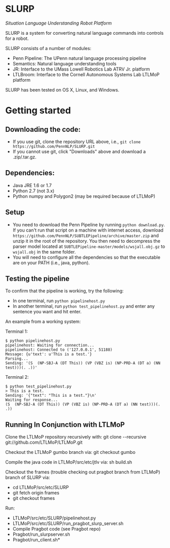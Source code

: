 SLURP
=====

*Situation Language Understanding Robot Platform*

SLURP is a system for converting natural language commands into
controls for a robot.

SLURP consists of a number of modules:

- Penn Pipeline: The UPenn natural language processing pipeline
- Semantics: Natural language understanding tools
- JR: Interface to the UMass Lowell Robotics Lab ATRV Jr. platform
- LTLBroom: Interface to the Cornell Autonomous Systems Lab LTLMoP platform

SLURP has been tested on OS X, Linux, and Windows.

Getting started
===============

## Downloading the code:
- If you use git, clone the repository URL above, i.e.,
`git clone https://github.com/PennNLP/SLURP.git`
- If you cannot use git, click "Downloads" above and download a .zip/.tar.gz.

## Dependencies:
- Java JRE 1.6 or 1.7
- Python 2.7 (not 3.x)
- Python numpy and Polygon2 (may be required because of LTLMoP)

## Setup

- You need to download the Penn Pipeline by running `python
download.py`.  If you can't run that script on a machine with internet access,
download `https://github.com/PennNLP/SUBTLEPipeline/archive/master.zip` and unzip
it in the root of the repository. You then need to decompress the parser model
located at `SUBTLEPipeline-master/models/wsjall.obj.gz` to `wsjall.obj` in the
same folder.
- You will need to configure all the dependencies so
that the executable are on your PATH (i.e., java, python).

## Testing the pipeline

To confirm that the pipeline is working, try the following:

- In one terminal, run `python pipelinehost.py`
- In another terminal, run `python test_pipelinehost.py` and enter
  any sentence you want and hit enter.

An example from a working system:

Terminal 1:

```text
$ python pipelinehost.py
pipelinehost: Waiting for connection...
pipelinehost: Connected to ('127.0.0.1', 51188)
Message: {u'text': u'This is a test.'}
Parsing...
Sending: '(S  (NP-SBJ-A (DT This)) (VP (VBZ is) (NP-PRD-A (DT a) (NN test)))(. .))'
```

Terminal 2:

```text
$ python test_pipelinehost.py
> This is a test.
Sending: '{"text": "This is a test."}\n'
Waiting for response...
(S  (NP-SBJ-A (DT This)) (VP (VBZ is) (NP-PRD-A (DT a) (NN test)))(. .))
```
Running In Conjunction with LTLMoP
----------------------------------
Clone the LTLMoP repository recursively with: git clone --recursive git://github.com/LTLMoP/LTLMoP.git

Checkout the LTLMoP gumbo branch via: git checkout gumbo

Compile the java code in LTLMoP/src/etc/jtlv via: sh build.sh

Checkout the frames (trouble checking out pragbot branch from LTLMoP) branch of SLURP via: 
* cd LTLMoP/src/etc/SLURP
* git fetch origin frames
* git checkout frames

Run:
* LTLMoP/src/etc/SLURP/pipelinehost.py
* LTLMoP/src/etc/SLURP/run_pragbot_slurp_server.sh
* Compile Pragbot code (see Pragbot repo)
* Pragbot/run_slurpserver.sh
* Pragbot/run_client.sh* 


